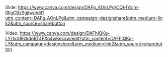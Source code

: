 Slide: https://www.canva.com/design/DAFg_AOnLPg/CQI-IYolm-lBigCBzSgjIw/edit?utm_content=DAFg_AOnLPg&utm_campaign=designshare&utm_medium=link2&utm_source=sharebutton

Video: https://www.canva.com/design/DAFhIQKg-LY/1xGI9zkdqBT4FXo4wKecsw/edit?utm_content=DAFhIQKg-LY&utm_campaign=designshare&utm_medium=link2&utm_source=sharebutton
